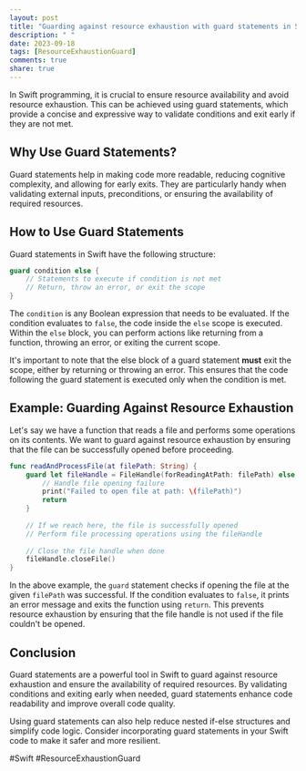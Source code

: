 ```yaml
---
layout: post
title: "Guarding against resource exhaustion with guard statements in Swift"
description: " "
date: 2023-09-18
tags: [ResourceExhaustionGuard]
comments: true
share: true
---
```


In Swift programming, it is crucial to ensure resource availability and avoid resource exhaustion. This can be achieved using guard statements, which provide a concise and expressive way to validate conditions and exit early if they are not met.

## Why Use Guard Statements?

Guard statements help in making code more readable, reducing cognitive complexity, and allowing for early exits. They are particularly handy when validating external inputs, preconditions, or ensuring the availability of required resources.

## How to Use Guard Statements

Guard statements in Swift have the following structure:

```swift
guard condition else {
    // Statements to execute if condition is not met
    // Return, throw an error, or exit the scope
}
```

The `condition` is any Boolean expression that needs to be evaluated. If the condition evaluates to `false`, the code inside the `else` scope is executed. Within the `else` block, you can perform actions like returning from a function, throwing an error, or exiting the current scope.

It's important to note that the else block of a guard statement **must** exit the scope, either by returning or throwing an error. This ensures that the code following the guard statement is executed only when the condition is met.

## Example: Guarding Against Resource Exhaustion

Let's say we have a function that reads a file and performs some operations on its contents. We want to guard against resource exhaustion by ensuring that the file can be successfully opened before proceeding.

```swift
func readAndProcessFile(at filePath: String) {
    guard let fileHandle = FileHandle(forReadingAtPath: filePath) else {
        // Handle file opening failure
        print("Failed to open file at path: \(filePath)")
        return
    }
    
    // If we reach here, the file is successfully opened
    // Perform file processing operations using the fileHandle
    
    // Close the file handle when done
    fileHandle.closeFile()
}
```

In the above example, the `guard` statement checks if opening the file at the given `filePath` was successful. If the condition evaluates to `false`, it prints an error message and exits the function using `return`. This prevents resource exhaustion by ensuring that the file handle is not used if the file couldn't be opened.

## Conclusion

Guard statements are a powerful tool in Swift to guard against resource exhaustion and ensure the availability of required resources. By validating conditions and exiting early when needed, guard statements enhance code readability and improve overall code quality.

Using guard statements can also help reduce nested if-else structures and simplify code logic. Consider incorporating guard statements in your Swift code to make it safer and more resilient.

#Swift #ResourceExhaustionGuard